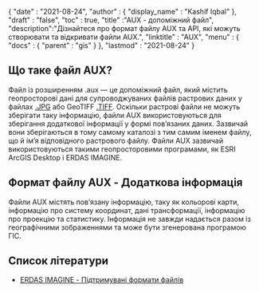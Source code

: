 {
  "date" : "2021-08-24",
  "author" : {
    "display_name" : "Kashif Iqbal"
},
  "draft" : "false",
  "toc" : true,
  "title" :"AUX - допоміжний файл",
  "description":"Дізнайтеся про формат файлу AUX та API, які можуть створювати та відкривати файли AUX.",
  "linktitle" : "AUX",
  "menu" : {
    "docs" : {
      "parent" : "gis"
}
},
  "lastmod" : "2021-08-24"
}

## Що таке файл AUX?

Файл із розширенням .aux — це допоміжний файл, який містить геопросторові дані для супроводжуваних файлів растрових даних у файлах [.JPG](/uk/image/jpeg/) або GeoTIFF [.TIFF](/uk/image/tiff/). Оскільки растрові файли не можуть зберігати таку інформацію, файли AUX використовуються для зберігання додаткової інформації у формі пов’язаних даних. Зазвичай вони зберігаються в тому самому каталозі з тим самим іменем файлу, що й ім’я відповідного растрового файлу. Файли AUX зазвичай використовуються такими геопросторовими програмами, як ESRI ArcGIS Desktop і ERDAS IMAGINE.

## Формат файлу AUX - Додаткова інформація

Файли AUX містять пов’язану інформацію, таку як кольорові карти, інформацію про систему координат, дані трансформації, інформацію про проекцію та статистику. Інформація не завжди надається разом із географічними зображеннями та може бути згенерована програмою ГІС.

## Список літератури

* [ERDAS IMAGINE - Підтримувані формати файлів](https://www.hexagongeospatial.com/products/power-portfolio/erdas-imagine#imagine-technical-documents)


